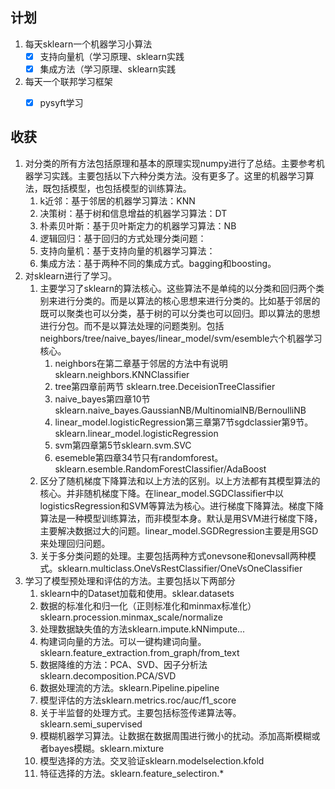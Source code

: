 ## 计划

1. 每天sklearn一个机器学习小算法
   - [x] 支持向量机（学习原理、sklearn实践
   - [x] 集成方法（学习原理、sklearn实践
2. 每天一个联邦学习框架
   - [x] pysyft学习


## 收获

1. 对分类的所有方法包括原理和基本的原理实现numpy进行了总结。主要参考机器学习实践。主要包括以下六种分类方法。没有更多了。这里的机器学习算法，既包括模型，也包括模型的训练算法。
   1. k近邻：基于邻居的机器学习算法：KNN 
   2. 决策树：基于树和信息增益的机器学习算法：DT
   3. 朴素贝叶斯：基于贝叶斯定力的机器学习算法：NB 
   4. 逻辑回归：基于回归的方式处理分类问题：
   5. 支持向量机：基于支持向量的机器学习算法：
   6. 集成方法：基于两种不同的集成方式。bagging和boosting。
2. 对sklearn进行了学习。
   1. 主要学习了sklearn的算法核心。这些算法不是单纯的以分类和回归两个类别来进行分类的。而是以算法的核心思想来进行分类的。比如基于邻居的既可以聚类也可以分类，基于树的可以分类也可以回归。即以算法的思想进行分包。而不是以算法处理的问题类别。包括neighbors/tree/naive_bayes/linear_model/svm/esemble六个机器学习核心。
      1. neighbors在第二章基于邻居的方法中有说明sklearn.neighbors.KNNClassifier
      2. tree第四章前两节 sklearn.tree.DeceisionTreeClassifier
      3. naive_bayes第四章10节sklearn.naive_bayes.GaussianNB/MultinomialNB/BernoulliNB
      4. linear_model.logisticRegression第三章第7节sgdclassier第9节。sklearn.linear_model.logisticRegression
      5. svm第四章第5节sklearn.svm.SVC
      6. esemeble第四章34节只有randomforest。sklearn.esemble.RandomForestClassifier/AdaBoost
   2. 区分了随机梯度下降算法和以上方法的区别。以上方法都有其模型算法的核心。并非随机梯度下降。在linear_model.SGDClassifier中以logisticsRegression和SVM等算法为核心。进行梯度下降算法。梯度下降算法是一种模型训练算法，而非模型本身。默认是用SVM进行梯度下降，主要解决数据过大的问题。linear_model.SGDRegression主要是用SGD来处理回归问题。
   3. 关于多分类问题的处理。主要包括两种方式onevsone和onevsall两种模式。sklearn.multiclass.OneVsRestClassifier/OneVsOneClassifier
3. 学习了模型预处理和评估的方法。主要包括以下两部分
   1. sklearn中的Dataset加载和使用。sklear.datasets
   2. 数据的标准化和归一化（正则标准化和minmax标准化）sklearn.procession.minmax_scale/normalize
   3. 处理数据缺失值的方法sklearn.impute.kNNimpute...
   4. 构建词向量的方法。可以一键构建词向量。sklearn.feature_extraction.from_graph/from_text
   5. 数据降维的方法：PCA、SVD、因子分析法sklearn.decomposition.PCA/SVD
   6. 数据处理流的方法。sklearn.Pipeline.pipeline
   7. 模型评估的方法sklearn.metrics.roc/auc/f1_score
   8. 关于半监督的处理方式。主要包括标签传递算法等。sklearn.semi_supervised
   9. 模糊机器学习算法。让数据在数据周围进行微小的扰动。添加高斯模糊或者bayes模糊。sklearn.mixture
   10. 模型选择的方法。交叉验证sklearn.modelselection.kfold
   11. 特征选择的方法。sklearn.feature_selectiron.*
